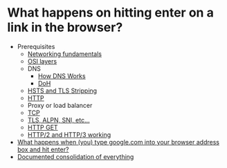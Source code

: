 # What happens on hitting enter on a link in the browser?

- Prerequisites
  - [Networking fundamentals](https://www.youtube.com/watch?v=cNwEVYkx2Kk&list=PLDQaRcbiSnqF5U8ffMgZzS7fq1rHUI3Q8)
  - [OSI layers](osi_layers.md)
  - DNS
    - [How DNS Works](https://www.youtube.com/watch?v=uOfonONtIuk)
    - [DoH](https://www.youtube.com/watch?v=SudCPE1Cn6U)
  - [HSTS and TLS Stripping](https://www.youtube.com/watch?v=kYhMnw4aJTw)
  - [HTTP](http.md)
  - Proxy or load balancer
  - [TCP](https://www.youtube.com/watch?v=qqRYkcta6IE&list=PLQnljOFTspQX_Zkt_8teMRsdY4sNt4BX6)
  - [TLS, ALPN, SNI, etc...](tls.md)
  - [HTTP GET](http.md#get)
  - [HTTP/2 and HTTP/3 working](http.md#http-versions)
- [What happens when (you) type google.com into your browser address box and hit enter?](https://www.youtube.com/watch?v=dh406O2v_1c)
- [Documented consolidation of everything](https://github.com/alex/what-happens-when)
